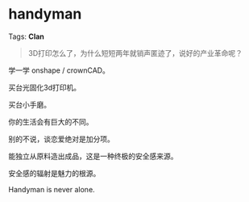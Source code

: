 # handyman

Tags: **Clan**

> 3D打印怎么了，为什么短短两年就销声匿迹了，说好的产业革命呢？



学一学 onshape / crownCAD。

买台光固化3d打印机。

买台小手磨。

你的生活会有巨大的不同。

别的不说，谈恋爱绝对是加分项。

能独立从原料造出成品，这是一种终极的安全感来源。

安全感的辐射是魅力的根源。

Handyman is never alone.



